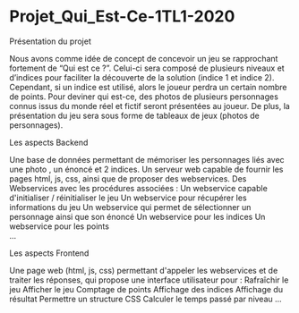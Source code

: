 # Projet_Qui_Est-Ce-1TL1-2020

Présentation du projet

Nous avons comme idée de concept de concevoir un jeu se rapprochant fortement de “Qui est ce ?”. Celui-ci sera composé de plusieurs niveaux et d’indices pour faciliter la découverte de la solution (indice 1 et indice 2). Cependant, si un indice est utilisé, alors le joueur perdra un certain nombre de points. Pour deviner qui est-ce, des photos de plusieurs personnages connus issus du monde réel et fictif seront présentées au joueur. De plus, la présentation du jeu sera sous forme de tableaux de jeux (photos de personnages).



Les aspects Backend


Une base de données permettant de mémoriser les personnages liés avec une photo , un énoncé et 2 indices.
Un serveur web capable de fournir les pages html, js, css, ainsi que de proposer des webservices.
Des Webservices avec les procédures associées : 
Un webservice capable d'initialiser / réinitialiser le jeu
Un webservice pour récupérer les informations du jeu
Un webservice qui permet de sélectionner un personnage ainsi que son énoncé 
Un webservice pour les indices
Un webservice pour les points  
...


Les aspects Frontend

Une page web (html, js, css) permettant d'appeler les webservices et de traiter les réponses, qui propose une interface utilisateur pour :
Rafraîchir le jeu
Afficher le jeu
Comptage de points
Affichage des indices
Affichage du résultat
Permettre un structure CSS
Calculer le temps passé par niveau 
...
